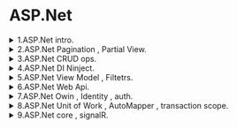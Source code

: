 # ASP.Net
 
<details><summary> 1.ASP.Net intro. </summary><p>

> - Два под подхода : ASP.Net webform и ASP.Net MVC
> - Используется для создания бекэнда
> - WebForms устаревший ,используется в легаси проектах


---

[ASP webForms and MVC(with entity) intro](CW/lesson_01/WebFormsSample "CW/lesson_01/WebFormsSample")   

[ASP MVC with entity , html tooltip , razor ternary example](HW/lesson_01/MVCPlusAdoHw "HW/lesson_01/MVCPlusAdoHw")   

---

</p></details>

<details><summary> 2.ASP.Net Pagination , Partial View. </summary><p>

> - Строго типизированое представление , когда вью знает о модели
> - Webpack , Gulp  - сжимают файлы кодаx

[ASP MVC Pagination , Ajax , ACtions , Partial View example](CW/lesson_02/PaginationDemo "CW/lesson_02/PaginationDemo")   


</p></details>

<details><summary> 3.ASP.Net CRUD ops. </summary><p>

[ASP MVC Pagination ](CW/lesson_03/CRUD_Sample "CW/lesson_03/CRUD_Sample")   


</p></details>

<details><summary> 4.ASP.Net DI Ninject. </summary><p>

[ASP MVC DI , ninject ](CW/lesson_04/DI_FileUpload "CW/lesson_04/DI_FileUpload")

[ASP MVC DI , ninject , photos uploading ](HW/lesson_04/InternetShop "HW/lesson_04/InternetShop")

[JS privat publick api , promise , html gen example ](HW/lesson_04/InternetShop/InternetShop.WebUI/Scripts/privatCourse.js "HW/lesson_04/InternetShop/InternetShop.WebUI/Scripts/privatCourse.js")

</p></details>

<details><summary> 5.ASP.Net View Model , Filtetrs. </summary><p>

[ASP MVC VM example ](CW/lesson_05/Lesson_VM "CW/lesson_05/Lesson_VM")

[ASP MVC Filters , LinqKit example ](CW/lesson_05/Lesson_Filters "CW/lesson_05/Lesson_Filters")

[ASP MVC Filters , VMs uploading ](HW/lesson_04/InternetShop "HW/lesson_04/InternetShop")

</p></details>


<details><summary> 6.ASP.Net Web Api. </summary><p>

[ASP MVC Web Api example ](CW/lesson_06/webapisample "CW/lesson_06/webapisample")

[ASP MVC advanced Web Api example ](CW/lesson_06/webapisample2 "CW/lesson_06/webapisample2")

[ASP MVC async web api ](HW/lesson_04/InternetShop "HW/lesson_04/InternetShop")

</p></details>


<details><summary> 7.ASP.Net Owin , Identity , auth. </summary><p>

[ASP MVC owin example ](CW/lesson_07/OWIN_exs "CW/lesson_07/OWIN_exs")

[ASP MVC identity example ](CW/lesson_07/Identity_exs "CW/lesson_07/Identity_exs")

[ASP MVC identity , auth](HW/lesson_04/InternetShop "HW/lesson_04/InternetShop")

</p></details>

<details><summary> 8.ASP.Net Unit of Work , AutoMapper , transaction scope. </summary><p>

[ASP MVC unit , mapper , trans bad examples](CW/lesson_08/UnitOfWork "CW/lesson_08/UnitOfWork")

[ASP MVC unit of work , mapper , trans almost working](HW/lesson_04/InternetShop "HW/lesson_04/InternetShop")

</p></details>


<details><summary> 9.ASP.Net core , signalR. </summary><p>

```

dotnet new sln // make solution with dir name
dotnet new mvc -n Name // make mvc core project
dotnet new classlib -n Name // make class lib project
dotnet sln CoreShop.sln add **/*.csproj // Include all projects to solution
dotnet add CoreShop.WebUI/CoreShop.WebUI.csproj reference CoreShop.DLL/CoreShop.DLL.csproj // add reference to UI on DLL
// open in vs code project like workspace to add .vscode configs by vscode prompt

```

[ASP MVC core example](CW/lesson_09/coremvctest "CW/lesson_09/coremvctest")

[ASP MVC signal R example](CW/lesson_09/SignalR "CW/lesson_09/SignalR")

[ASP MVC core](HW/lesson_09/CoreShop "HW/lesson_09/CoreShop")

</p></details>

